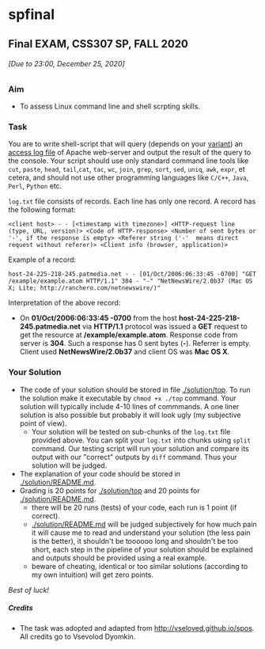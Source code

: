 # spfinal
## Final EXAM, CSS307 SP, FALL 2020
###### \[Due to 23:00, December 25, 2020\]

### Aim
- To assess Linux command line and shell scrpting skills.

### Task

You are to write shell-script that will query (depends on your [variant](./variants)) an [access log file](http://vseloved.github.io/spos/log.txt.zip) of Apache web-server
and output the result of the query to the console. Your script should use only standard command line tools like `cut`, `paste`, `head`, `tail`,`cat`, `tac`, `wc`, `join`, `grep`, `sort`, `sed`, `uniq`, `awk`, `expr`, et cetera, and should not use other programming languages like `C/C++`, `Java`, `Perl`, `Python` etc.

`log.txt` file consists of records. Each line has only one record. A record has the following format:

```
<client host> - - [<timestamp with timezone>] <HTTP-request line (type, URL, version)> <Code of HTTP-response> <Number of sent bytes or '-', if the response is empty> <Referer string ('-'  means direct request without referer)> <Client info (browser, application)>
```

Example of a record:
```
host-24-225-218-245.patmedia.net - - [01/Oct/2006:06:33:45 -0700] "GET /example/example.atom HTTP/1.1" 304 - "-" "NetNewsWire/2.0b37 (Mac OS X; Lite; http://ranchero.com/netnewswire/)"
```
Interpretation of the above record:
* On **01/Oct/2006:06:33:45 -0700** from the host **host-24-225-218-245.patmedia.net** via **HTTP/1.1** protocol
was issued a **GET** request to get the resource at **/example/example.atom**. Response code from server is **304**. Such a response has 0 sent bytes (**-**). Referrer is empty. Client used **NetNewsWire/2.0b37** and client OS was **Mac OS X**.

### Your Solution

* The code of your solution should be stored in file [./solution/top](./solution/top). To run the solution make it executable by `chmod +x ./top` command. Your solution will typically include 4-10 lines of commmands. A one liner solution is also possible but probably it will look ugly (my subjective point of view).
  - Your solution will be tested on sub-chunks of the `log.txt` file provided above. You can split your `log.txt` into chunks using `split` command. Our testing script will run your solution and compare its output with our "correct" outputs by `diff` command. Thus your solution will be judged.
* The explanation of your code should be stored in [./solution/README.md](./solution/README.md).
* Grading is 20 points for [./solution/top](./solution/top) and 20 points for [./solution/README.md](./solution/README.md).
  - there will be 20 runs (tests) of your code, each run is 1 point (if correct).
  - [./solution/README.md](./solution/README.md) will be judged subjectively for how much pain it will cause me to read and understand your solution (the less pain is the better), it shouldn't be toooooo long and shouldn't be too short, each step in the pipeline of your solution should be explained and outputs should be provided using a real  example.
  - beware of cheating, identical or too similar solutions (according to my own intuition) will get zero points.


_Best of luck!_

##### Credits
* The task was adopted and adapted from http://vseloved.github.io/spos. All credits go to Vsevolod Dyomkin.
